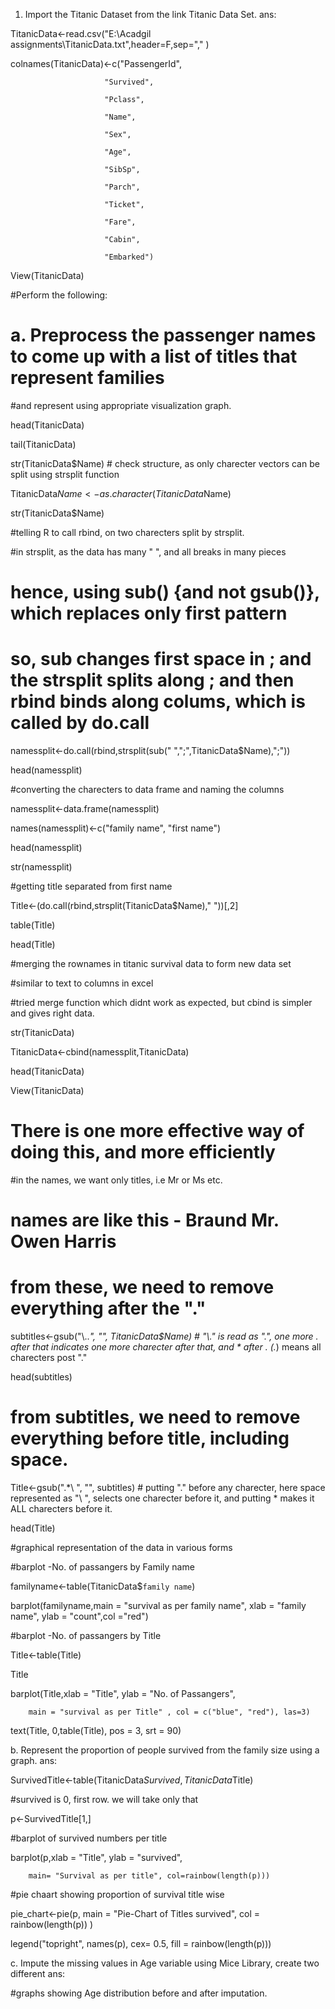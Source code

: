 1. Import the Titanic Dataset from the link Titanic Data Set.
ans:


TitanicData<-read.csv("E:\\Acadgil assignments\\TitanicData.txt",header=F,sep="," )



colnames(TitanicData)<-c("PassengerId",

                         "Survived",

                         "Pclass",

                         "Name",

                         "Sex",

                         "Age",

                         "SibSp",

                         "Parch",

                         "Ticket",

                         "Fare",

                         "Cabin",

                         "Embarked")

View(TitanicData)



#Perform the following:

 # a. Preprocess the passenger names to come up with a list of titles that represent families

#and represent using appropriate visualization graph.

head(TitanicData)

tail(TitanicData)

str(TitanicData$Name) # check structure, as only charecter vectors can be split using strsplit function

TitanicData$Name<-as.character(TitanicData$Name)

str(TitanicData$Name)

#telling R to call rbind, on two charecters split by strsplit.

#in strsplit, as the data has many " ", and all breaks in many pieces

# hence, using sub() {and not gsub()}, which replaces only first pattern

# so, sub changes first space in ; and the strsplit splits along ; and then rbind binds along colums, which is called by do.call

namessplit<-do.call(rbind,strsplit(sub(" ",";",TitanicData$Name),";"))



head(namessplit)

#converting the charecters to data frame and naming the columns

namessplit<-data.frame(namessplit)

names(namessplit)<-c("family name", "first name")

head(namessplit)

str(namessplit)



#getting title separated from first name 

Title<-(do.call(rbind,strsplit(TitanicData$Name)," "))[,2]

table(Title)

head(Title)

#merging the rownames in titanic survival data to form new data set

#similar to text to columns in excel

#tried merge function which didnt work as expected, but cbind is simpler and gives right data.

str(TitanicData)

TitanicData<-cbind(namessplit,TitanicData)

head(TitanicData)

View(TitanicData)



# There is one more effective way of doing this, and more efficiently

#in the names, we want only titles, i.e Mr or Ms etc.

# names are like this - Braund Mr. Owen Harris

# from these, we need to remove everything after the "."

subtitles<-gsub("\\..*", "", TitanicData$Name) # "\\." is read as ".", one more . after that indicates one more charecter after that, and * after . (.*) means all charecters post "." 

head(subtitles)

# from subtitles, we need to remove everything before title, including space.

Title<-gsub(".*\\ ", "", subtitles) # putting "." before any charecter, here space represented as "\\ ", selects one charecter before it, and putting * makes it ALL charecters before it.

head(Title)

#graphical representation of the data in various forms

#barplot -No. of passangers by Family name 



familyname<-table(TitanicData$`family name`)

barplot(familyname,main = "survival as per family name", xlab = "family name", ylab = "count",col ="red")



#barplot -No. of passangers by Title



Title<-table(Title)

Title

barplot(Title,xlab = "Title", ylab = "No. of Passangers",

        main = "survival as per Title" , col = c("blue", "red"), las=3)

text(Title, 0,table(Title), pos = 3, srt = 90)

b. Represent the proportion of people survived from the family size using a graph.
ans:

SurvivedTitle<-table(TitanicData$Survived, TitanicData$Title)

#survived is 0, first row. we will take only that

p<-SurvivedTitle[1,]



#barplot of survived numbers per title

barplot(p,xlab = "Title", ylab = "survived", 

        main= "Survival as per title", col=rainbow(length(p)))

#pie chaart showing proportion of survival title wise



pie_chart<-pie(p, main = "Pie-Chart of Titles survived", col = rainbow(length(p)) )

legend("topright", names(p), cex= 0.5, fill = rainbow(length(p)))

c. Impute the missing values in Age variable using Mice Library, create two different 
ans:

#graphs showing Age distribution before and after imputation. 
